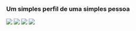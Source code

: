 ### Um simples perfil de uma simples pessoa


<div> 
  <a href="https://www.youtube.com/@g0uvea" target="_blank"><img src="https://img.shields.io/badge/YouTube-FF0000?style=for-the-badge&logo=youtube&logoColor=white" target="_blank"></a>
  <a href="https://www.twitch.tv/g0uvea1" target="_blank"><img src="https://img.shields.io/badge/Twitch-9146FF?style=for-the-badge&logo=twitch&logoColor=white" target="_blank"></a>
  <a href="https://instagram.com/g0uveaa" target="_blank"><img src="https://img.shields.io/badge/Instagram-%23E4405F?style=for-the-badge&logo=instagram&logoColor=white" target="_blank"></a>
  <a href="https://twitter.com/g0uvea1" target="_blank"><img src="https://img.shields.io/badge/Twitter-1DA1F2?style=for-the-badge&logo=twitter&logoColor=white" target="_blank"></a>
</div>

<!--
<div>
  <a href="https://youtube.com/@g0uvea">
    <img height="150em" src="https://github-readme-stats.vercel.app/api?username=g0uvea&show_icons=true&theme=tokyonight">
    <img height="150em" src="https://github-readme-stats.vercel.app/api/top-langs/?username=g0uvea&layout=compact&langs_count=16&theme=tokyonight">
</div> -->
